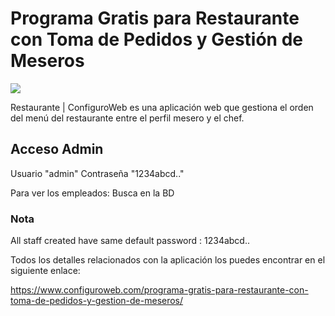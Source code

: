 # Programa Gratis para Restaurante con Toma de Pedidos y Gestión de Meseros

<img src="https://i0.wp.com/www.configuroweb.com/wp-content/uploads/2020/01/Programa-Gratis-para-Restaurante-con-Toma-de-Pedidos-y-Gestion-de-Meseros-1.jpg?resize=800%2C500&ssl=1">

Restaurante | ConfiguroWeb es una aplicación web que gestiona el orden del menú del restaurante entre el perfil mesero y el chef.

## Acceso Admin
Usuario "admin"
Contraseña "1234abcd.."

Para ver los empleados:
Busca en la BD

### Nota
All staff created have same default password : 1234abcd..

Todos los detalles relacionados con la aplicación los puedes encontrar en el siguiente enlace:

https://www.configuroweb.com/programa-gratis-para-restaurante-con-toma-de-pedidos-y-gestion-de-meseros/
